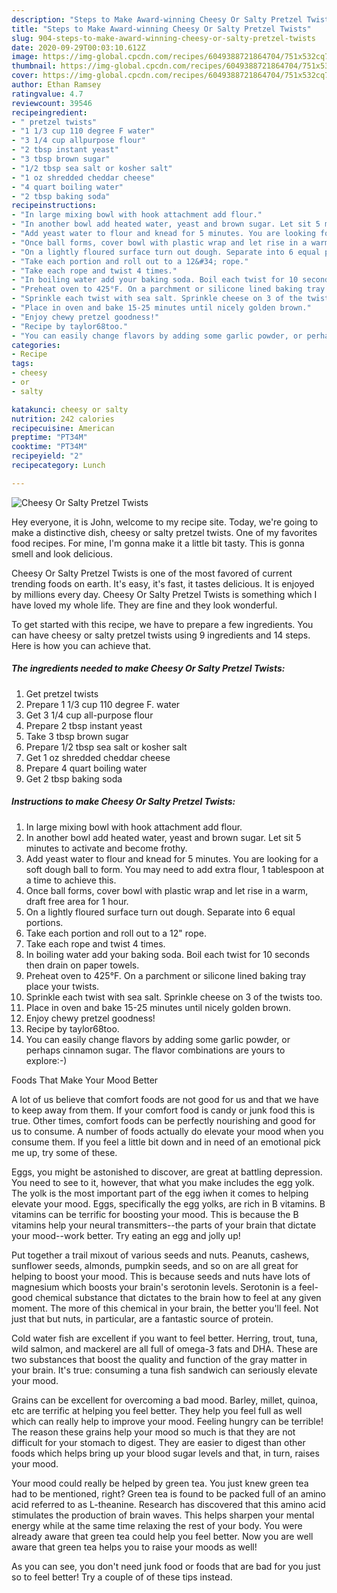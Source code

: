 ```yaml
---
description: "Steps to Make Award-winning Cheesy Or Salty Pretzel Twists"
title: "Steps to Make Award-winning Cheesy Or Salty Pretzel Twists"
slug: 904-steps-to-make-award-winning-cheesy-or-salty-pretzel-twists
date: 2020-09-29T00:03:10.612Z
image: https://img-global.cpcdn.com/recipes/6049388721864704/751x532cq70/cheesy-or-salty-pretzel-twists-recipe-main-photo.jpg
thumbnail: https://img-global.cpcdn.com/recipes/6049388721864704/751x532cq70/cheesy-or-salty-pretzel-twists-recipe-main-photo.jpg
cover: https://img-global.cpcdn.com/recipes/6049388721864704/751x532cq70/cheesy-or-salty-pretzel-twists-recipe-main-photo.jpg
author: Ethan Ramsey
ratingvalue: 4.7
reviewcount: 39546
recipeingredient:
- " pretzel twists"
- "1 1/3 cup 110 degree F water"
- "3 1/4 cup allpurpose flour"
- "2 tbsp instant yeast"
- "3 tbsp brown sugar"
- "1/2 tbsp sea salt or kosher salt"
- "1 oz shredded cheddar cheese"
- "4 quart boiling water"
- "2 tbsp baking soda"
recipeinstructions:
- "In large mixing bowl with hook attachment add flour."
- "In another bowl add heated water, yeast and brown sugar. Let sit 5 minutes to activate and become frothy."
- "Add yeast water to flour and knead for 5 minutes. You are looking for a soft dough ball to form. You may need to add extra flour, 1 tablespoon at a time to achieve this."
- "Once ball forms, cover bowl with plastic wrap and let rise in a warm, draft free area for 1 hour."
- "On a lightly floured surface turn out dough. Separate into 6 equal portions."
- "Take each portion and roll out to a 12&#34; rope."
- "Take each rope and twist 4 times."
- "In boiling water add your baking soda. Boil each twist for 10 seconds then drain on paper towels."
- "Preheat oven to 425°F. On a parchment or silicone lined baking tray place your twists."
- "Sprinkle each twist with sea salt. Sprinkle cheese on 3 of the twists too."
- "Place in oven and bake 15-25 minutes until nicely golden brown."
- "Enjoy chewy pretzel goodness!"
- "Recipe by taylor68too."
- "You can easily change flavors by adding some garlic powder, or perhaps cinnamon sugar. The flavor combinations are yours to explore:-)"
categories:
- Recipe
tags:
- cheesy
- or
- salty

katakunci: cheesy or salty 
nutrition: 242 calories
recipecuisine: American
preptime: "PT34M"
cooktime: "PT34M"
recipeyield: "2"
recipecategory: Lunch

---
```



![Cheesy Or Salty Pretzel Twists](https://img-global.cpcdn.com/recipes/6049388721864704/751x532cq70/cheesy-or-salty-pretzel-twists-recipe-main-photo.jpg)

Hey everyone, it is John, welcome to my recipe site. Today, we're going to make a distinctive dish, cheesy or salty pretzel twists. One of my favorites food recipes. For mine, I'm gonna make it a little bit tasty. This is gonna smell and look delicious.



Cheesy Or Salty Pretzel Twists is one of the most favored of current trending foods on earth. It's easy, it's fast, it tastes delicious. It is enjoyed by millions every day. Cheesy Or Salty Pretzel Twists is something which I have loved my whole life. They are fine and they look wonderful.


To get started with this recipe, we have to prepare a few ingredients. You can have cheesy or salty pretzel twists using 9 ingredients and 14 steps. Here is how you can achieve that.

<!--inarticleads1-->

##### The ingredients needed to make Cheesy Or Salty Pretzel Twists:

1. Get  pretzel twists
1. Prepare 1 1/3 cup 110 degree F. water
1. Get 3 1/4 cup all-purpose flour
1. Prepare 2 tbsp instant yeast
1. Take 3 tbsp brown sugar
1. Prepare 1/2 tbsp sea salt or kosher salt
1. Get 1 oz shredded cheddar cheese
1. Prepare 4 quart boiling water
1. Get 2 tbsp baking soda




<!--inarticleads2-->

##### Instructions to make Cheesy Or Salty Pretzel Twists:

1. In large mixing bowl with hook attachment add flour.
1. In another bowl add heated water, yeast and brown sugar. Let sit 5 minutes to activate and become frothy.
1. Add yeast water to flour and knead for 5 minutes. You are looking for a soft dough ball to form. You may need to add extra flour, 1 tablespoon at a time to achieve this.
1. Once ball forms, cover bowl with plastic wrap and let rise in a warm, draft free area for 1 hour.
1. On a lightly floured surface turn out dough. Separate into 6 equal portions.
1. Take each portion and roll out to a 12&#34; rope.
1. Take each rope and twist 4 times.
1. In boiling water add your baking soda. Boil each twist for 10 seconds then drain on paper towels.
1. Preheat oven to 425°F. On a parchment or silicone lined baking tray place your twists.
1. Sprinkle each twist with sea salt. Sprinkle cheese on 3 of the twists too.
1. Place in oven and bake 15-25 minutes until nicely golden brown.
1. Enjoy chewy pretzel goodness!
1. Recipe by taylor68too.
1. You can easily change flavors by adding some garlic powder, or perhaps cinnamon sugar. The flavor combinations are yours to explore:-)




Foods That Make Your Mood Better


A lot of us believe that comfort foods are not good for us and that we have to keep away from them. If your comfort food is candy or junk food this is true. Other times, comfort foods can be perfectly nourishing and good for us to consume. A number of foods actually do elevate your mood when you consume them. If you feel a little bit down and in need of an emotional pick me up, try some of these.

Eggs, you might be astonished to discover, are great at battling depression. You need to see to it, however, that what you make includes the egg yolk. The yolk is the most important part of the egg iwhen it comes to helping elevate your mood. Eggs, specifically the egg yolks, are rich in B vitamins. B vitamins can be terrific for boosting your mood. This is because the B vitamins help your neural transmitters--the parts of your brain that dictate your mood--work better. Try eating an egg and jolly up!

Put together a trail mixout of various seeds and nuts. Peanuts, cashews, sunflower seeds, almonds, pumpkin seeds, and so on are all great for helping to boost your mood. This is because seeds and nuts have lots of magnesium which boosts your brain's serotonin levels. Serotonin is a feel-good chemical substance that dictates to the brain how to feel at any given moment. The more of this chemical in your brain, the better you'll feel. Not just that but nuts, in particular, are a fantastic source of protein.

Cold water fish are excellent if you want to feel better. Herring, trout, tuna, wild salmon, and mackerel are all full of omega-3 fats and DHA. These are two substances that boost the quality and function of the gray matter in your brain. It's true: consuming a tuna fish sandwich can seriously elevate your mood. 

Grains can be excellent for overcoming a bad mood. Barley, millet, quinoa, etc are terrific at helping you feel better. They help you feel full as well which can really help to improve your mood. Feeling hungry can be terrible! The reason these grains help your mood so much is that they are not difficult for your stomach to digest. They are easier to digest than other foods which helps bring up your blood sugar levels and that, in turn, raises your mood.

Your mood could really be helped by green tea. You just knew green tea had to be mentioned, right? Green tea is found to be packed full of an amino acid referred to as L-theanine. Research has discovered that this amino acid stimulates the production of brain waves. This helps sharpen your mental energy while at the same time relaxing the rest of your body. You were already aware that green tea could help you feel better. Now you are well aware that green tea helps you to raise your moods as well!

As you can see, you don't need junk food or foods that are bad for you just so to feel better! Try  a  couple of  of  these  tips  instead.


